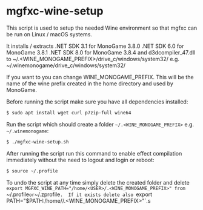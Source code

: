 # mgfxc-wine-setup
This script is used to setup the needed Wine environment so that mgfxc can be run on Linux / macOS systems.

It installs / extracts
.NET SDK 3.1 for MonoGame 3.8.0
.NET SDK 6.0 for MonoGame 3.8.1
.NET SDK 8.0 for MonoGame 3.8.4
and d3dcompiler_47.dll
to
~/.<WINE_MONOGAME_PREFIX>/drive_c/windows/system32/
e.g.
~/.winemonogame/drive_c/windows/system32/

If you want to you can change WINE_MONOGAME_PREFIX.
This will be the name of the wine prefix created in the 
home directory and used by MonoGame.

Before running the script make sure you have all dependencies installed:
```bash
$ sudo apt install wget curl p7zip-full wine64 
```

Run the script which should create a folder `~/.<WINE_MONOGAME_PREFIX>` e.g. `~/.winemonogame`:
```bash
$ ./mgfxc-wine-setup.sh
```

After running the script run this command to enable effect compilation immediately without the need to logout and login or reboot:
```bash
$ source ~/.profile
```

To undo the script at any time simply delete the created folder and delete `export MGFXC_WINE_PATH="/home/<USER>/.<WINE_MONOGAME_PREFIX>" from `~/.profile` or `~/.zprofile`. 
If it exists delete also `export PATH="$PATH:/home/<USER>/.<WINE_MONOGAME_PREFIX>"`.s

